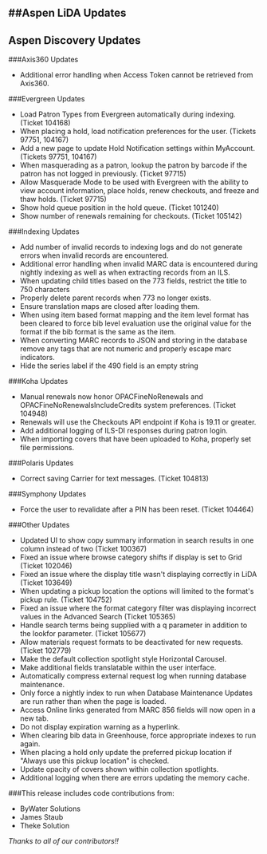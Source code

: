 ##Aspen LiDA Updates
- 

## Aspen Discovery Updates

###Axis360 Updates
- Additional error handling when Access Token cannot be retrieved from Axis360.

###Evergreen Updates
- Load Patron Types from Evergreen automatically during indexing. (Ticket 104168)
- When placing a hold, load notification preferences for the user. (Tickets 97751, 104167)
- Add a new page to update Hold Notification settings within MyAccount. (Tickets 97751, 104167) 
- When masquerading as a patron, lookup the patron by barcode if the patron has not logged in previously. (Ticket 97715)
- Allow Masquerade Mode to be used with Evergreen with the ability to view account information, place holds, renew checkouts, and freeze and thaw holds. (Ticket 97715)
- Show hold queue position in the hold queue. (Ticket 101240)
- Show number of renewals remaining for checkouts. (Ticket 105142)

###Indexing Updates
- Add number of invalid records to indexing logs and do not generate errors when invalid records are encountered.
- Additional error handling when invalid MARC data is encountered during nightly indexing as well as when extracting records from an ILS.
- When updating child titles based on the 773 fields, restrict the title to 750 characters
- Properly delete parent records when 773 no longer exists. 
- Ensure translation maps are closed after loading them.
- When using item based format mapping and the item level format has been cleared to force bib level evaluation use the original value for the format if the bib format is the same as the item.
- When converting MARC records to JSON and storing in the database remove any tags that are not numeric and properly escape marc indicators. 
- Hide the series label if the 490 field is an empty string

###Koha Updates
- Manual renewals now honor OPACFineNoRenewals and OPACFineNoRenewalsIncludeCredits system preferences. (Ticket 104948)
- Renewals will use the Checkouts API endpoint if Koha is 19.11 or greater.
- Add additional logging of ILS-DI responses during patron login.
- When importing covers that have been uploaded to Koha, properly set file permissions.

###Polaris Updates
- Correct saving Carrier for text messages. (Ticket 104813)

###Symphony Updates
- Force the user to revalidate after a PIN has been reset. (Ticket 104464)

###Other Updates
- Updated UI to show copy summary information in search results in one column instead of two (Ticket 100367)
- Fixed an issue where browse category shifts if display is set to Grid (Ticket 102046)
- Fixed an issue where the display title wasn't displaying correctly in LiDA (Ticket 103649)
- When updating a pickup location the options will limited to the format's pickup rule. (Ticket 104752)
- Fixed an issue where the format category filter was displaying incorrect values in the Advanced Search (Ticket 105365)
- Handle search terms being supplied with a q parameter in addition to the lookfor parameter. (Ticket 105677)
- Allow materials request formats to be deactivated for new requests. (Ticket 102779)
- Make the default collection spotlight style Horizontal Carousel.
- Make additional fields translatable within the user interface.
- Automatically compress external request log when running database maintenance. 
- Only force a nightly index to run when Database Maintenance Updates are run rather than when the page is loaded.  
- Access Online links generated from MARC 856 fields will now open in a new tab.
- Do not display expiration warning as a hyperlink. 
- When clearing bib data in Greenhouse, force appropriate indexes to run again.
- When placing a hold only update the preferred pickup location if "Always use this pickup location" is checked.
- Update opacity of covers shown within collection spotlights. 
- Additional logging when there are errors updating the memory cache.

###This release includes code contributions from:
- ByWater Solutions
- James Staub
- Theke Solution

_Thanks to all of our contributors!!_